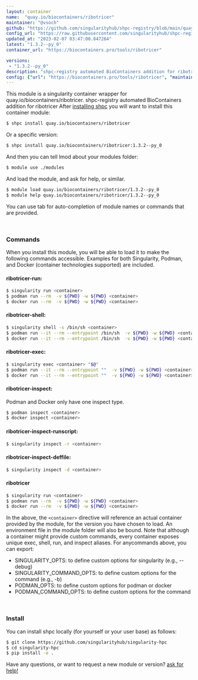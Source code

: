 ```yaml
---
layout: container
name:  "quay.io/biocontainers/ribotricer"
maintainer: "@vsoch"
github: "https://github.com/singularityhub/shpc-registry/blob/main/quay.io/biocontainers/ribotricer/container.yaml"
config_url: "https://raw.githubusercontent.com/singularityhub/shpc-registry/main/quay.io/biocontainers/ribotricer/container.yaml"
updated_at: "2023-02-07 03:47:00.847264"
latest: "1.3.2--py_0"
container_url: "https://biocontainers.pro/tools/ribotricer"

versions:
 - "1.3.2--py_0"
description: "shpc-registry automated BioContainers addition for ribotricer"
config: {"url": "https://biocontainers.pro/tools/ribotricer", "maintainer": "@vsoch", "description": "shpc-registry automated BioContainers addition for ribotricer", "latest": {"1.3.2--py_0": "sha256:ee66d39c752f32f2b5de489d36063bc74e6739a2637fc78dd084ec116f3b4af3"}, "tags": {"1.3.2--py_0": "sha256:ee66d39c752f32f2b5de489d36063bc74e6739a2637fc78dd084ec116f3b4af3"}, "docker": "quay.io/biocontainers/ribotricer"}
---
```


This module is a singularity container wrapper for quay.io/biocontainers/ribotricer.
shpc-registry automated BioContainers addition for ribotricer
After [installing shpc](#install) you will want to install this container module:


```bash
$ shpc install quay.io/biocontainers/ribotricer
```

Or a specific version:

```bash
$ shpc install quay.io/biocontainers/ribotricer:1.3.2--py_0
```

And then you can tell lmod about your modules folder:

```bash
$ module use ./modules
```

And load the module, and ask for help, or similar.

```bash
$ module load quay.io/biocontainers/ribotricer/1.3.2--py_0
$ module help quay.io/biocontainers/ribotricer/1.3.2--py_0
```

You can use tab for auto-completion of module names or commands that are provided.

<br>

### Commands

When you install this module, you will be able to load it to make the following commands accessible.
Examples for both Singularity, Podman, and Docker (container technologies supported) are included.

#### ribotricer-run:

```bash
$ singularity run <container>
$ podman run --rm  -v ${PWD} -w ${PWD} <container>
$ docker run --rm  -v ${PWD} -w ${PWD} <container>
```

#### ribotricer-shell:

```bash
$ singularity shell -s /bin/sh <container>
$ podman run --it --rm --entrypoint /bin/sh  -v ${PWD} -w ${PWD} <container>
$ docker run --it --rm --entrypoint /bin/sh  -v ${PWD} -w ${PWD} <container>
```

#### ribotricer-exec:

```bash
$ singularity exec <container> "$@"
$ podman run --it --rm --entrypoint ""  -v ${PWD} -w ${PWD} <container> "$@"
$ docker run --it --rm --entrypoint ""  -v ${PWD} -w ${PWD} <container> "$@"
```

#### ribotricer-inspect:

Podman and Docker only have one inspect type.

```bash
$ podman inspect <container>
$ docker inspect <container>
```

#### ribotricer-inspect-runscript:

```bash
$ singularity inspect -r <container>
```

#### ribotricer-inspect-deffile:

```bash
$ singularity inspect -d <container>
```



#### ribotricer

```bash
$ singularity run <container>
$ podman run --rm  -v ${PWD} -w ${PWD} <container>
$ docker run --rm  -v ${PWD} -w ${PWD} <container>
```


In the above, the `<container>` directive will reference an actual container provided
by the module, for the version you have chosen to load. An environment file in the
module folder will also be bound. Note that although a container
might provide custom commands, every container exposes unique exec, shell, run, and
inspect aliases. For anycommands above, you can export:

 - SINGULARITY_OPTS: to define custom options for singularity (e.g., --debug)
 - SINGULARITY_COMMAND_OPTS: to define custom options for the command (e.g., -b)
 - PODMAN_OPTS: to define custom options for podman or docker
 - PODMAN_COMMAND_OPTS: to define custom options for the command

<br>

### Install

You can install shpc locally (for yourself or your user base) as follows:

```bash
$ git clone https://github.com/singularityhub/singularity-hpc
$ cd singularity-hpc
$ pip install -e .
```

Have any questions, or want to request a new module or version? [ask for help!](https://github.com/singularityhub/singularity-hpc/issues)